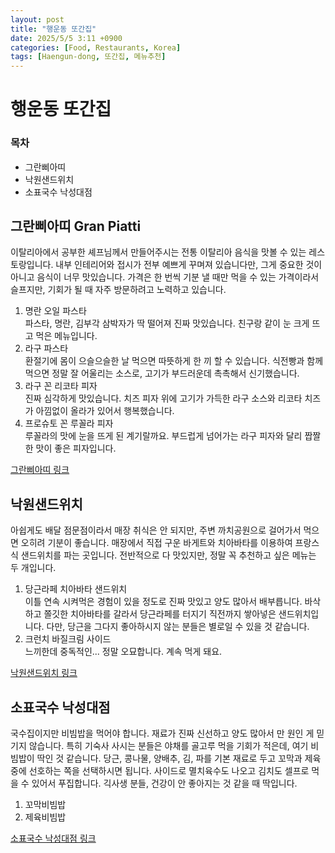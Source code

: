 ```yaml
---
layout: post
title: "행운동 또간집"
date: 2025/5/5 3:11 +0900
categories: [Food, Restaurants, Korea]
tags: [Haengun-dong, 또간집, 메뉴추천]
---
```


# 행운동 또간집  
### 목차
 * 그란삐아띠
 * 낙원샌드위치
 * 소표국수 낙성대점

## 그란삐아띠 Gran Piatti
이탈리아에서 공부한 셰프님께서 만들어주시는 전통 이탈리아 음식을 맛볼 수 있는 레스토랑입니다. 내부 인테리어와 접시가 전부 예쁘게 꾸며져 있습니다만, 그게 중요한 것이 아니고 음식이 너무 맛있습니다. 가격은 한 번씩 기분 낼 때만 먹을 수 있는 가격이라서 슬프지만, 기회가 될 때 자주 방문하려고 노력하고 있습니다.
1. 명란 오일 파스타  
파스타, 명란, 김부각 삼박자가 딱 떨어져 진짜 맛있습니다. 친구랑 같이 눈 크게 뜨고 먹은 메뉴입니다. 
2. 라구 파스타  
환절기에 몸이 으슬으슬한 날 먹으면 따뜻하게 한 끼 할 수 있습니다. 식전빵과 함께 먹으면 정말 잘 어울리는 소스로, 고기가 부드러운데 촉촉해서 신기했습니다.
3. 라구 꼰 리코타 피자  
진짜 심각하게 맛있습니다. 치즈 피자 위에 고기가 가득한 라구 소스와 리코타 치즈가 아낌없이 올라가 있어서 행복했습니다.
4. 프로슈토 꼰 루꼴라 피자  
루꼴라의 맛에 눈을 뜨게 된 계기랄까요. 부드럽게 넘어가는 라구 피자와 달리 짭짤한 맛이 좋은 피자입니다.

[그란삐아띠 링크](https://map.naver.com/p/entry/place/1058512390?c=15.00,0,0,0,dh)
## 낙원샌드위치
아쉽게도 배달 점문점이라서 매장 취식은 안 되지만, 주변 까치공원으로 걸어가서 먹으면 오히려 기분이 좋습니다. 매장에서 직접 구운 바게트와 치아바타를 이용하여 프랑스식 샌드위치를 파는 곳입니다. 전반적으로 다 맛있지만, 정말 꼭 추천하고 싶은 메뉴는 두 개입니다.
1. 당근라페 치아바타 샌드위치  
이틀 연속 시켜먹은 경험이 있을 정도로 진짜 맛있고 양도 많아서 배부릅니다. 바삭하고 쫄깃한 치아바타를 갈라서 당근라페를 터지기 직전까지 쌓아넣은 샌드위치입니다. 다만, 당근을 그다지 좋아하시지 않는 분들은 별로일 수 있을 것 같습니다.
2. 크런치 바질크림 사이드  
느끼한데 중독적인... 정말 오묘합니다. 계속 먹게 돼요.

[낙원샌드위치 링크](https://map.naver.com/p/entry/place/1131210397?c=15.00,0,0,0,dh)
## 소표국수 낙성대점
국수집이지만 비빔밥을 먹어야 합니다. 재료가 진짜 신선하고 양도 많아서 만 원인 게 믿기지 않습니다. 특히 기숙사 사시는 분들은 야채를 골고루 먹을 기회가 적은데, 여기 비빔밥이 딱인 것 같습니다.
당근, 콩나물, 양배추, 김, 파를 기본 재료로 두고 꼬막과 제육 중에 선호하는 쪽을 선택하시면 됩니다. 사이드로 멸치육수도 나오고 김치도 셀프로 먹을 수 있어서 푸집합니다. 긱사생 분들, 건강이 안 좋아지는 것 같을 때 딱입니다.
1. 꼬막비빔밥
2. 제육비빔밥

[소표국수 낙성대점 링크](https://map.naver.com/p/entry/place/1878386337?c=15.00,0,0,0,dh)
